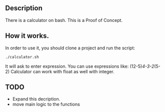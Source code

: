 ## Description

There is a calculator on bash. This is a Proof of Concept.

## How it works.

In order to use it, you should clone a project and run the script:

```
./calculator.sh
```

It will ask to enter expression. You can use expressions like: (12-5)*4-3-2*(5-2)
Calculator can work with float as well with integer.

## TODO

- Expand this decription.
- move main logic to the functions
